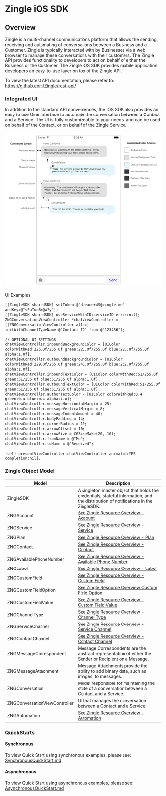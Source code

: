 # Zingle iOS SDK

## Overview

Zingle is a multi-channel communications platform that allows the sending, receiving and automating of conversations between a Business and a Customer.  Zingle is typically interacted with by Businesses via a web browser to manage these conversations with their customers.  The Zingle API provides functionality to developers to act on behalf of either the Business or the Customer.  The Zingle iOS SDK provides mobile application developers an easy-to-use layer on top of the Zingle API.

To view the latest API documentation, please refer to: https://github.com/Zingle/rest-api/

### Integrated UI

In addition to the standard API conveniences, the iOS SDK also provides an easy to use User Interface to automate the conversation between a Contact and a Service.  The UI is fully customizeable to your needs, and can be used on behalf of the Contact, or on behalf of the Zingle Service.

![](https://github.com/Zingle/ios-sdk/blob/master/Assets/message_layout.png)

UI Examples

```obj-c
[[ZingleSDK sharedSDK] setToken:@"dpeace+4S@zingle.me" andKey:@"sPaTud8x@w?y"];
[[ZingleSDK sharedSDK] useServiceWithID:serviceID error:nil];
ZNGConversationViewController *chatViewController = [[ZNGConversationViewController alloc] initWithChannelTypeName:@"Contact ID" from:@"123456"];

// OPTIONAL UI SETTINGS
chatViewController.inboundBackgroundColor = [UIColor colorWithRed:225.0f/255.0f green:225.0f/255.0f blue:225.0f/255.0f alpha:1.0f];
chatViewController.outboundBackgroundColor = [UIColor colorWithRed:229.0f/255.0f green:245.0f/255.0f blue:252.0f/255.0f alpha:1.0f];
chatViewController.inboundTextColor = [UIColor colorWithRed:51/255.0f green:51/255.0f blue:51/255.0f alpha:1.0f];
chatViewController.outboundTextColor = [UIColor colorWithRed:51/255.0f green:51/255.0f blue:51/255.0f alpha:1.0f];
chatViewController.authorTextColor = [UIColor colorWithRed:0.4 green:0.4 blue:0.4 alpha:1.0];
chatViewController.messageHorziontalMargin = 25;
chatViewController.messageVerticalMargin = 8;
chatViewController.messageIndentAmount = 40;
chatViewController.bodyPadding = 14;
chatViewController.cornerRadius = 10;
chatViewController.arrowOffset = 10;
chatViewController.arrowSize = CGSizeMake(20, 10);
chatViewController.fromName = @"Me";
chatViewController.toName = @"Received";

[self presentViewController:chatViewController animated:YES completion:nil];
```

### Zingle Object Model

Model | Description
--- | ---
ZingleSDK | A singleton master object that holds the credentials, stateful information, and the distribution of notifications in the ZingleSDK.
ZNGAccount | [See Zingle Resource Overview - Account](https://github.com/Zingle/rest-api/blob/master/resource_overview.md#account)
ZNGService | [See Zingle Resource Overview - Service](https://github.com/Zingle/rest-api/blob/master/resource_overview.md#service)
ZNGPlan | [See Zingle Resource Overview - Plan](https://github.com/Zingle/rest-api/blob/master/resource_overview.md#plan)
ZNGContact | [See Zingle Resource Overview - Contact](https://github.com/Zingle/rest-api/blob/master/resource_overview.md#contact)
ZNGAvailablePhoneNumber | [See Zingle Resource Overview - Available Phone Number](https://github.com/Zingle/rest-api/blob/master/resource_overview.md#available-phone-number)
ZNGLabel | [See Zingle Resource Overview - Label](https://github.com/Zingle/rest-api/blob/master/resource_overview.md#label)
ZNGCustomField | [See Zingle Resource Overview - Custom Field](https://github.com/Zingle/rest-api/blob/master/resource_overview.md#custom-field)
ZNGCustomFieldOption | [See Zingle Resource Overview Custom Field Option](https://github.com/Zingle/rest-api/blob/master/resource_overview.md#custom-field-option)
ZNGCustomFieldValue | [See Zingle Resource Overview - Custom Field Value](https://github.com/Zingle/rest-api/blob/master/resource_overview.md#custom-field-value)
ZNGChannelType | [See Zingle Resource Overview - Channel Type](https://github.com/Zingle/rest-api/blob/master/resource_overview.md#channel-type)
ZNGServiceChannel | [See Zingle Resource Overview  - Service Channel](https://github.com/Zingle/rest-api/blob/master/resource_overview.md#service-channel)
ZNGContactChannel | [See Zingle Resource Overview - Contact Channel](https://github.com/Zingle/rest-api/blob/master/resource_overview.md#contact-channel)
ZNGMessageCorrespondent | Message Correspondents are the abstract representation of either the Sender or Recipient on a Message.
ZNGMessageAttachment | Message Attachments provide the ability to add binary data, such as images, to messages.
ZNGConversation | Model responsible for maintaining the state of a conversation between a Contact and a Service.
ZNGConversationViewController | UI that manages the conversation between a Contact and a Service.
ZNGAutomation | [See Zingle Resource Overview - Automation](https://github.com/Zingle/rest-api/blob/master/resource_overview.md#automation)

### QuickStarts

#### Synchronous

To view Quick Start using synchronous examples, please see: [SynchronousQuickStart.md](Examples/SynchronousQuickStart.md)

#### Asynchronous

To view Quick Start using asynchronous examples, please see: [AsynchronousQuickStart.md](Examples/AsynchronousQuickStart.md)
